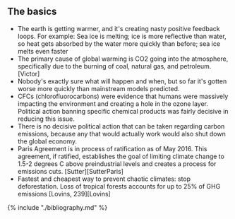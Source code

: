## The basics
* The earth is getting warmer, and it's creating nasty positive feedback loops. For example: Sea ice is melting; ice is more reflective than water, so heat gets absorbed by the water more quickly than before; sea ice melts even faster
* The primary cause of global warming is CO2 going into the atmosphere, specifically due to the burning of coal, natural gas, and petroleum. [Victor]
* Nobody's exactly sure what will happen and when, but so far it's gotten worse more quickly than mainstream models predicted.
* CFCs (chlorofluorocarbons) were evidence that humans were massively impacting the environment and creating a hole in the ozone layer. Political action banning specific chemical products was fairly decisive in reducing this issue.
* There is no decisive political action that can be taken regarding carbon emissions, because any that would actually work would also shut down the global economy.
* Paris Agreement is in process of ratification as of May 2016. This agreement, if ratified, establishes the goal of limiting climate change to 1.5-2 degrees C above preindustrial levels and creates a process for emissions cuts. [Sutter][SutterParis]
* Fastest and cheapest way to prevent chaotic climates: stop deforestation. Loss of tropical forests accounts for up to 25% of GHG emissions [Lovins, 239][Lovins]

{% include "./bibliography.md" %}
